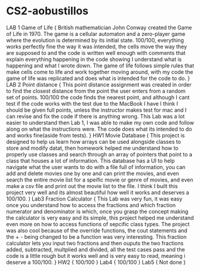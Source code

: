 # CS2-aobustillos
LAB 1 Game of Life
{
British mathematician John Conway created the Game of Life in 1970. The game is a cellular automaton and a zero-player game where the evolution is determined by its initial state.
100/100, everything works perfectly fine the way it was intended, the cells move the way they are supposed to and the code is written well enough with comments that explain everything happening in the code showing I understand what is happening and what I wrote down.
The game of life follows simple rules that make cells come to life and work together moving around, with my code the game of life was replicated and does what is intended for the code to do.
}
LAB 2 Point distance
{
This point distance assignment was created in order to find the closest distance from the point the user enters from a random set of points. 100/100 the code finds the nearest point, and although I cant test if the code works with the test due to the MacBook I have I think I should be given full points, unless the instructor makes test for mac and I can revise and fix the code if there is anything wrong. This Lab was a lot easier to understand then Lab 1, I was able to make my own code and follow along on what the instructions were. The code does what its intended to do and works fine(aside from tests).
}
HW1 Movie Database
(
This project is designed to help us learn how arrays can be used alongside classes to store and modify datat, then homework helped me understand how to properly use classes and search through an array of pointers that point to a class that houses a lot of information. This database has a UI to help navigate what the user wants to do with a file full of information, you can add and delete movies one by one and can print the movies, and even search the entire movie list for a speific movie or genre of movies, and even make a csv file and print out the movie list to the file. I think I built this project very well and its almost beautiful how well it works and deserves a 100/100.
)
Lab3 Fraction Calculator
{
This Lab was very fun, it was easy once you understand how to access the fractions and which fraction numerator and denominator is which, once you grasp the concept making the calculator is very easy and its simple, this project helped me understand even more on how to access functions of sepcific class types. The project was also cool because of the override functions, the cout statements and the + - being changed to be a function was very interesting. This fraction calculator lets you input two fractions and then ouputs the two fractions added, subtracted, multplied and divided, all the test cases pass and the code is a little rough but it works well and is very easy to read, meaning i deserve a 100/100.
}
HW2
{
    100/100
}
Lab4
{
    100/100
}
Lab5
{
    Not done
}